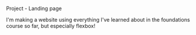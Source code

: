 Project - Landing page

I'm making a website using everything I've learned about in the foundations course so far, but especially flexbox!

